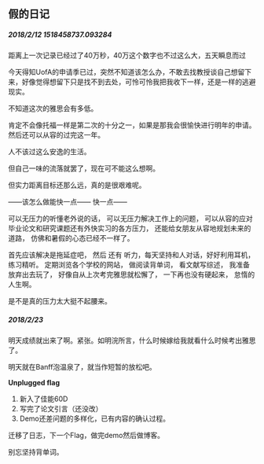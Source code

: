 ## 假的日记

##### 2018/2/12 1518458737.093284
距离上一次记录已经过了40万秒，40万这个数字也不过这么大，五天瞬息而过

今天得知UofA的申请季已过，突然不知道该怎么办，不敢去找教授谈自己想留下来，好像觉得想留下只是找不到去处，可怜可怜我把我收下一样，还是一样的逃避现实。

不知道这次的雅思会有多低。

肯定不会像托福一样是第二次的十分之一，如果是那我会很愉快进行明年的申请。
然后还可以从容的过完这一年。

人不该过这么安逸的生活。

但自己一味的流落就罢了，现在可不能这么想啊。

但实力距离目标还那么远，真的是很艰难呢。

——该怎么做能快一点——
快一点——

可以无压力的听懂老外说的话，
可以无压力解决工作上的问题，
可以从容的应对毕业论文和研究课题还有外快实习的各方压力，
还能给女朋友从容地规划未来的道路，
仿佛和暑假的心态已经不一样了。

首先应该解决是拖延症吧，
然后 还有 听力，每天坚持和人对话，好好利用耳机，练习精听。
定期浏览各个学校的网站，
做阅读背单词，
看文献写综述，
我准备放弃出去玩了，
好像自从上次考完雅思就松懈了，
一下再也没有硬起来，
怠惰的人生啊。

是不是真的压力太大挺不起腰来。


##### 2018/2/23
明天成绩就出来了啊。紧张。如明浣所言，什么时候嫁给我就看什么时候考出雅思了。

明天就在Banff泡温泉了，就当作短暂的放松吧。

**Unplugged flag**
1. 新入了佳能60D
2. 写完了论文引言（还没改）
3. Demo还差问题的多样化，已有内容的确认过程。

迁移了日志，下一个Flag，做完demo然后做博客。

别忘坚持背单词。